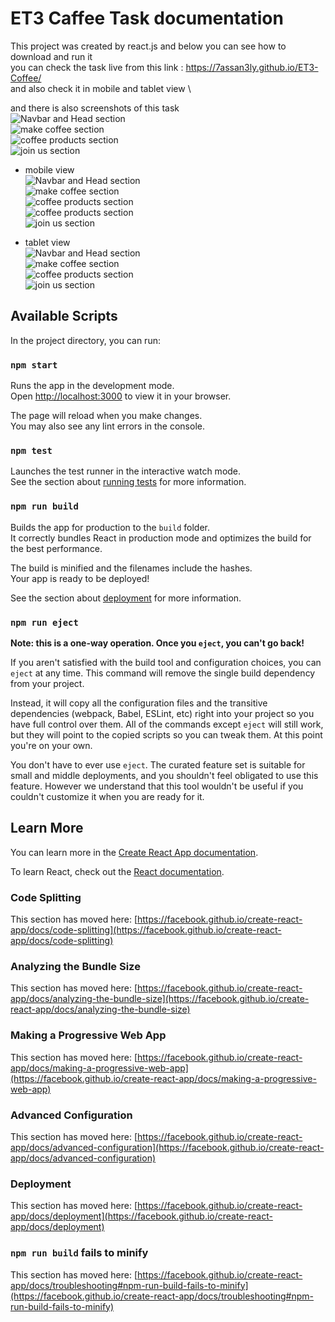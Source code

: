 # ET3 Caffee Task documentation 

This project was created by react.js and below you can see how to download and run it \
you can check the task live from this link : https://7assan3ly.github.io/ET3-Coffee/ \
and also check it in mobile and tablet view \

and there is also screenshots of this task \
![Navbar and Head section](https://i.imgur.com/FQ4Fqtr.png) \
![make coffee section](https://i.imgur.com/u4NT3dR.png) \
![coffee products section](https://i.imgur.com/c2YKZMW.png) \
![join us section](https://i.imgur.com/sGgWT2B.png) 

- mobile view \
![Navbar and Head section](https://i.imgur.com/p5MMwOJ.png) \
![make coffee section](https://i.imgur.com/4LoYWNe.png) \
![coffee products section](https://i.imgur.com/T4o8M9p.png) \
![coffee products section](https://i.imgur.com/RDeX6Mg.png) \
![join us section](https://i.imgur.com/yHGlJra.png) 

- tablet view \
![Navbar and Head section](https://i.imgur.com/JG84SKi.png) \
![make coffee section](https://i.imgur.com/daAslLs.png) \
![coffee products section](https://i.imgur.com/eO6MOBk.png) \
![join us section](https://i.imgur.com/IGhX53J.png) 

## Available Scripts

In the project directory, you can run:

### `npm start`

Runs the app in the development mode.\
Open [http://localhost:3000](http://localhost:3000) to view it in your browser.

The page will reload when you make changes.\
You may also see any lint errors in the console.

### `npm test`

Launches the test runner in the interactive watch mode.\
See the section about [running tests](https://facebook.github.io/create-react-app/docs/running-tests) for more information.

### `npm run build`

Builds the app for production to the `build` folder.\
It correctly bundles React in production mode and optimizes the build for the best performance.

The build is minified and the filenames include the hashes.\
Your app is ready to be deployed!

See the section about [deployment](https://facebook.github.io/create-react-app/docs/deployment) for more information.

### `npm run eject`

**Note: this is a one-way operation. Once you `eject`, you can't go back!**

If you aren't satisfied with the build tool and configuration choices, you can `eject` at any time. This command will remove the single build dependency from your project.

Instead, it will copy all the configuration files and the transitive dependencies (webpack, Babel, ESLint, etc) right into your project so you have full control over them. All of the commands except `eject` will still work, but they will point to the copied scripts so you can tweak them. At this point you're on your own.

You don't have to ever use `eject`. The curated feature set is suitable for small and middle deployments, and you shouldn't feel obligated to use this feature. However we understand that this tool wouldn't be useful if you couldn't customize it when you are ready for it.

## Learn More

You can learn more in the [Create React App documentation](https://facebook.github.io/create-react-app/docs/getting-started).

To learn React, check out the [React documentation](https://reactjs.org/).

### Code Splitting

This section has moved here: [https://facebook.github.io/create-react-app/docs/code-splitting](https://facebook.github.io/create-react-app/docs/code-splitting)

### Analyzing the Bundle Size

This section has moved here: [https://facebook.github.io/create-react-app/docs/analyzing-the-bundle-size](https://facebook.github.io/create-react-app/docs/analyzing-the-bundle-size)

### Making a Progressive Web App

This section has moved here: [https://facebook.github.io/create-react-app/docs/making-a-progressive-web-app](https://facebook.github.io/create-react-app/docs/making-a-progressive-web-app)

### Advanced Configuration

This section has moved here: [https://facebook.github.io/create-react-app/docs/advanced-configuration](https://facebook.github.io/create-react-app/docs/advanced-configuration)

### Deployment

This section has moved here: [https://facebook.github.io/create-react-app/docs/deployment](https://facebook.github.io/create-react-app/docs/deployment)

### `npm run build` fails to minify

This section has moved here: [https://facebook.github.io/create-react-app/docs/troubleshooting#npm-run-build-fails-to-minify](https://facebook.github.io/create-react-app/docs/troubleshooting#npm-run-build-fails-to-minify)
